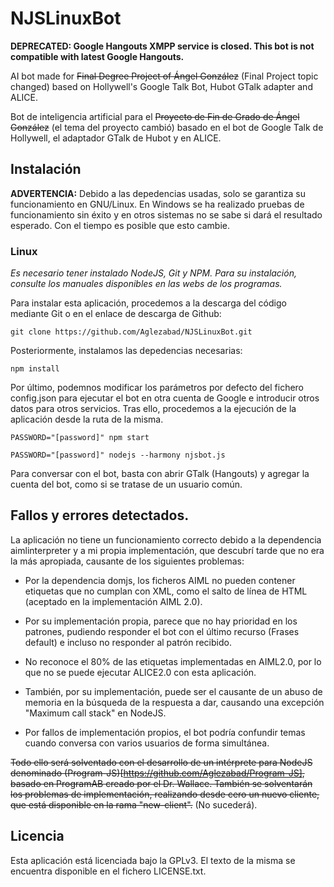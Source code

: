 # NJSLinuxBot

**DEPRECATED: Google Hangouts XMPP service is closed. This bot is not compatible with latest Google Hangouts.**

AI bot made for ~~Final Degree Project of Ángel González~~ (Final Project topic changed) based on Hollywell's Google Talk Bot, Hubot GTalk adapter and ALICE.

Bot de inteligencia artificial para el ~~Proyecto de Fin de Grado de Ángel González~~ (el tema del proyecto cambió) basado en el bot de Google Talk de Hollywell, el adaptador GTalk de Hubot y en ALICE.

## Instalación

**ADVERTENCIA:** Debido a las depedencias usadas, solo se garantiza su funcionamiento en GNU/Linux. En Windows se ha realizado pruebas de funcionamiento sin éxito y en otros sistemas no se sabe si dará el resultado esperado. Con el tiempo es posible que esto cambie.

### Linux
*Es necesario tener instalado NodeJS, Git y NPM. Para su instalación, consulte los manuales disponibles en las webs de los programas.*

Para instalar esta aplicación, procedemos a la descarga del código mediante Git o en el enlace de descarga de Github:

  `git clone https://github.com/Aglezabad/NJSLinuxBot.git`

Posteriormente, instalamos las depedencias necesarias:

  `npm install`

Por último, podemnos modificar los parámetros por defecto del fichero config.json para ejecutar el bot en otra cuenta de Google e introducir otros datos para otros servicios. Tras ello, procedemos a la ejecución de la aplicación desde la ruta de la misma.

  `PASSWORD="[password]" npm start`

  `PASSWORD="[password]" nodejs --harmony njsbot.js`

Para conversar con el bot, basta con abrir GTalk (Hangouts) y agregar la cuenta del bot, como si se tratase de un usuario común.

## Fallos y errores detectados.
La aplicación no tiene un funcionamiento correcto debido a la dependencia aimlinterpreter y a mi propia implementación, que descubrí tarde que no era la más apropiada, causante de los siguientes problemas:

* Por la dependencia domjs, los ficheros AIML no pueden contener etiquetas que no cumplan con XML, como el salto de línea de HTML (aceptado en la implementación AIML 2.0). 

* Por su implementación propia, parece que no hay prioridad en los patrones, pudiendo responder el bot con el último recurso (Frases default) e incluso no responder al patrón recibido.

* No reconoce el 80% de las etiquetas implementadas en AIML2.0, por lo que no se puede ejecutar ALICE2.0 con esta aplicación.

* También, por su implementación, puede ser el causante de un abuso de memoria en la búsqueda de la respuesta a dar, causando una excepción "Maximum call stack" en NodeJS.

* Por fallos de implementación propios, el bot podría confundir temas cuando conversa con varios usuarios de forma simultánea.

~~Todo ello será solventado con el desarrollo de un intérprete para NodeJS denominado (Program-JS)[https://github.com/Aglezabad/Program-JS], basado en ProgramAB creado por el Dr. Wallace. También se solventarán los problemas de implementación, realizando desde cero un nuevo cliente, que está disponible en la rama "new-client".~~ (No sucederá).


## Licencia
Esta aplicación está licenciada bajo la GPLv3. El texto de la misma se encuentra disponible en el fichero LICENSE.txt.
